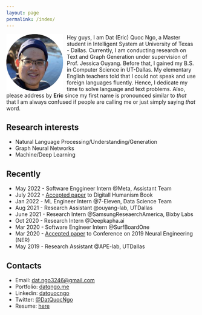 ```yaml
---
layout: page
permalink: /index/
---
```


<img align="left" width="150" height="150" style="margin-right: 10px;" src="/assets/dat_head_shot.png">

Hey guys, I am Dat (Eric) Quoc Ngo, a Master student in Intelligent System at University of Texas - Dallas.
Currently, I am conducting research on Text and Graph Generation under supervision of Prof. Jessica Ouyang.
Before that, I gained my B.S. in Computer Science in UT-Dallas. My elementary English teachers told that
I could not speak and use foreign languages fluently. Hence, I dedicate my time to solve language and text
problems. Also, please address by **Eric** since my first name is pronounced similar to *that* that I am always confused 
if people are calling me or just simply saying *that* word.

## Research interests
* Natural Language Processing/Understanding/Generation
* Graph Neural Networks
* Machine/Deep Learning

## Recently
* May 2022  - Software Enggineer Intern @Meta, Assistant Team
* July 2022 - [Accepted paper](https://link.springer.com/chapter/10.1007/978-3-030-97054-3_6) to Digitall Humanism Book
* Jan 2022  - ML Engineer Intern @7-Eleven, Data Science Team
* Aug 2021  - Research Assistant @ouyang-lab, UTDallas
* June 2021 - Research Intern @SamsungReseaerchAmerica, Bixby Labs
* Oct 2020  - Research Intern @Deepkapha.ai
* Mar 2020  - Software Engineer Intern @SurfBoardOne
* Mar 2020  - [Accepted paper](https://ieeexplore.ieee.org/document/8717078) to Conference on 2019 Neural Engineering (NER)
* May 2019  - Research Assistant @APE-lab, UTDallas

## Contacts
* Email: [dat.ngo3246@gmail.com](mailto:dat.ngo3246@gmail.com)
* Portfolio: [datqngo.me](datqngo.me)
* Linkedin: [datquocngo](https://www.linkedin.com/in/datquocngo/)
* Twitter: [@DatQuocNgo](https://twitter.com/DatQuocNgo)
* Resume: [here](https://docs.google.com/document/d/1YCcqCXW5z3EjiIBQg1x4XaIw8mvjkniP/edit?usp=sharing&ouid=116313092587135272011&rtpof=true&sd=true)
